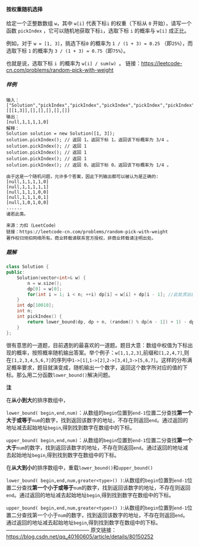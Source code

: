 #### 按权重随机选择

给定一个正整数数组 `w`，其中 `w[i]` 代表下标`i` 的权重（下标从 `0` 开始），请写一个函数 `pickIndex` ，它可以随机地获取下标`i`，选取下标 `i` 的概率与 `w[i]` 成正比。

例如，对于 `w = [1, 3]`，挑选下标`0` 的概率为 `1 / (1 + 3) = 0.25` （即`25%`），而选取下标 `1` 的概率为 `3 / (1 + 3) = 0.75`（即`75%`）。

也就是说，选取下标 `i `的概率为 `w[i] / sum(w) `。
链接：https://leetcode-cn.com/problems/random-pick-with-weight

##### 样例

```
输入：
["Solution","pickIndex","pickIndex","pickIndex","pickIndex","pickIndex"]
[[[1,3]],[],[],[],[],[]]
输出：
[null,1,1,1,1,0]
解释：
Solution solution = new Solution([1, 3]);
solution.pickIndex(); // 返回 1，返回下标 1，返回该下标概率为 3/4 。
solution.pickIndex(); // 返回 1
solution.pickIndex(); // 返回 1
solution.pickIndex(); // 返回 1
solution.pickIndex(); // 返回 0，返回下标 0，返回该下标概率为 1/4 。

由于这是一个随机问题，允许多个答案，因此下列输出都可以被认为是正确的:
[null,1,1,1,1,0]
[null,1,1,1,1,1]
[null,1,1,1,0,0]
[null,1,1,1,0,1]
[null,1,0,1,0,0]
......
诸若此类。

来源：力扣（LeetCode）
链接：https://leetcode-cn.com/problems/random-pick-with-weight
著作权归领扣网络所有。商业转载请联系官方授权，非商业转载请注明出处。
```

##### 题解

```c++
class Solution {
public:
    Solution(vector<int>& w) {
        n = w.size();
        dp[0] = w[0];
        for(int i = 1; i < n; ++i) dp[i] = w[i] + dp[i - 1]; //此处求出前缀和
    }
    int dp[10010];
    int n;
    int pickIndex() {
        return lower_bound(dp, dp + n, (random() % dp[n - 1]) + 1) - dp;//二分答案
    }
};
```

很有意思的一道题，目前遇到的最喜欢的一道题。题目大意：数组中权值为下标出现的概率，按照概率随机输出答案。举个例子：`w[1,1,2,3]`,前缀和`[1,2,4,7]`,则在`[1,2,3,4,5,6,7]`的序列中`1->[1]`,`1->[2]`,`2->[3,4]`,`3->[5,6,7]`。这样的分布满足概率要求，题目就演变成，随机输出一个数字，返回这个数字所对应的值的下标。那么用二分函数`lower_bound()`解决问题。

**注** 

在**从小到大**的排序数组中，

`lower_bound( begin,end,num)`：从数组的`begin`位置到`end-1`位置二分查找**第一个大于或等于**`num`的数字，找到返回该数字的地址，不存在则返回`end`。通过返回的地址减去起始地址`begin`,得到找到数字在数组中的下标。

`upper_bound( begin,end,num)`：从数组的`begin`位置到`end-1`位置二分查找**第一个大于**`num`的数字，找到返回该数字的地址，不存在则返回`end`。通过返回的地址减去起始地址`begin`,得到找到数字在数组中的下标。

在**从大到小**的排序数组中，重载`lower_bound()`和`upper_bound()`

`lower_bound( begin,end,num,greater<type>() )`:从数组的`begin`位置到`end-1`位置二分查找**第一个小于或等于**`num`的数字，找到返回该数字的地址，不存在则返回`end`。通过返回的地址减去起始地址`begin`,得到找到数字在数组中的下标。

`upper_bound( begin,end,num,greater<type>() )`:从数组的`begin`位置到`end-1`位置二分查找第一个小于`num`的数字，找到返回该数字的地址，不存在则返回`end`。通过返回的地址减去起始地址`begin`,得到找到数字在数组中的下标。
————————————————
原文链接：https://blog.csdn.net/qq_40160605/article/details/80150252

